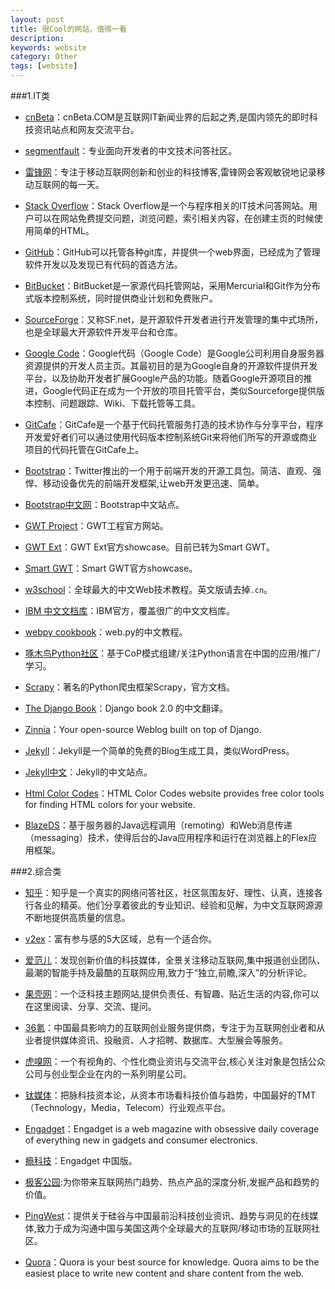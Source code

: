 ```yaml
---
layout: post
title: 很Cool的网站，值得一看
description: 
keywords: website
category: Other
tags: [website]
---
```


###1.IT类

* [cnBeta](http://www.cnbeta.com)：cnBeta.COM是互联网IT新闻业界的后起之秀,是国内领先的即时科技资讯站点和网友交流平台。

* [segmentfault](http://segmentfault.com/)：专业面向开发者的中文技术问答社区。

* [雷锋网](http://www.leiphone.com/)：专注于移动互联网创新和创业的科技博客,雷锋网会客观敏锐地记录移动互联网的每一天。

* [Stack Overflow](http://www.stackoverflow.com)：Stack Overflow是一个与程序相关的IT技术问答网站。用户可以在网站免费提交问题，浏览问题，索引相关内容，在创建主页的时候使用简单的HTML。

* [GitHub](http://www.github.com)：GitHub可以托管各种git库，并提供一个web界面，已经成为了管理软件开发以及发现已有代码的首选方法。

* [BitBucket](https://bitbucket.org/)：BitBucket是一家源代码托管网站，采用Mercurial和Git作为分布式版本控制系统，同时提供商业计划和免费账户。

* [SourceForge](http://sourceforge.net/)：又称SF.net，是开源软件开发者进行开发管理的集中式场所，也是全球最大开源软件开发平台和仓库。

* [Google Code](http://code.google.com/)：Google代码（Google Code）是Google公司利用自身服务器资源提供的开发人员主页。其最初目的是为Google自身的开源软件提供开发平台，以及协助开发者扩展Google产品的功能。随着Google开源项目的推进，Google代码正在成为一个开放的项目托管平台，类似Sourceforge提供版本控制、问题跟踪、Wiki、下载托管等工具。

<!-- more -->

* [GitCafe](https://gitcafe.com/)：GitCafe是一个基于代码托管服务打造的技术协作与分享平台，程序开发爱好者们可以通过使用代码版本控制系统Git来将他们所写的开源或商业项目的代码托管在GitCafe上。

* [Bootstrap](http://getbootstrap.com/)：Twitter推出的一个用于前端开发的开源工具包。简洁、直观、强悍、移动设备优先的前端开发框架,让web开发更迅速、简单。

* [Bootstrap中文网](http://www.bootcss.com/)：Bootstrap中文站点。

* [GWT Project](http://www.gwtproject.org/)：GWT工程官方网站。

* [GWT Ext](http://www.gwt-ext.com/demo/)：GWT Ext官方showcase。目前已转为Smart GWT。

* [Smart GWT](http://www.smartclient.com/smartgwt/showcase/)：Smart GWT官方showcase。

* [w3school](http://www.w3school.com.cn/)：全球最大的中文Web技术教程。英文版请去掉`.cn`。

* [IBM 中文文档库](https://www.ibm.com/developerworks/cn/views/global/libraryview.jsp)：IBM官方，覆盖很广的中文文档库。

* [webpy cookbook](http://webpy.org/cookbook/index.zh-cn)：web.py的中文教程。

* [啄木鸟Python社区](http://wiki.woodpecker.org.cn/moin/)：基于CoP模式组建/关注Python语言在中国的应用/推广/学习。

* [Scrapy](http://doc.scrapy.org/en/master/)：著名的Python爬虫框架Scrapy，官方文档。

* [The Django Book](http://djangobook.py3k.cn/2.0/)：Django book 2.0 的中文翻译。 

* [Zinnia](http://django-blog-zinnia.com/)：Your open-source Weblog built on top of Django.

* [Jekyll](http://jekyllrb.com/)：Jekyll是一个简单的免费的Blog生成工具，类似WordPress。

* [Jekyll中文](http://jekyllcn.com/)：Jekyll的中文站点。

* [Html Color Codes](http://html-color-codes.info/)：HTML Color Codes website provides free color tools for finding HTML colors for your website. 

* [BlazeDS](http://livedocs.adobe.com/blazeds/1/blazeds_devguide/)：基于服务器的Java远程调用（remoting）和Web消息传递（messaging）技术，使得后台的Java应用程序和运行在浏览器上的Flex应用框架。



###2.综合类

* [知乎](http://www.zhihu.com)：知乎是一个真实的网络问答社区，社区氛围友好、理性、认真，连接各行各业的精英。他们分享着彼此的专业知识、经验和见解，为中文互联网源源不断地提供高质量的信息。

* [v2ex](http://v2ex.com/)：富有参与感的5大区域，总有一个适合你。

* [爱范儿](http://www.ifanr.com)：发现创新价值的科技媒体，全景关注移动互联网,集中报道创业团队、最潮的智能手持及最酷的互联网应用,致力于“独立,前瞻,深入”的分析评论。

* [果壳网](http://www.guokr.com)：一个泛科技主题网站,提供负责任、有智趣、贴近生活的内容,你可以在这里阅读、分享、交流、提问。

* [36氪](http://www.36kr.com)：中国最具影响力的互联网创业服务提供商，专注于为互联网创业者和从业者提供媒体资讯、投融资、人才招聘、数据库、大型展会等服务。

* [虎嗅网](http://www.huxiu.com)：一个有视角的、个性化商业资讯与交流平台,核心关注对象是包括公众公司与创业型企业在内的一系列明星公司。

* [钛媒体](http://www.tmtpost.com)：把脉科技资本论，从资本市场看科技价值与趋势，中国最好的TMT（Technology，Media，Telecom）行业观点平台。

* [Engadget](http://www.engadget.com/)：Engadget is a web magazine with obsessive daily coverage of everything new in gadgets and consumer electronics.

* [瘾科技](http://cn.engadget.com)：Engadget 中国版。

* [极客公园](http://www.geekpark.net/):为你带来互联网热门趋势、热点产品的深度分析,发掘产品和趋势的价值。

* [PingWest](http://www.pingwest.com/)：提供关于硅谷与中国最前沿科技创业资讯、趋势与洞见的在线媒体,致力于成为沟通中国与美国这两个全球最大的互联网/移动市场的互联网社区。

* [Quora](https://www.quora.com/)：Quora is your best source for knowledge. Quora aims to be the easiest place to write new content and share content from the web.

